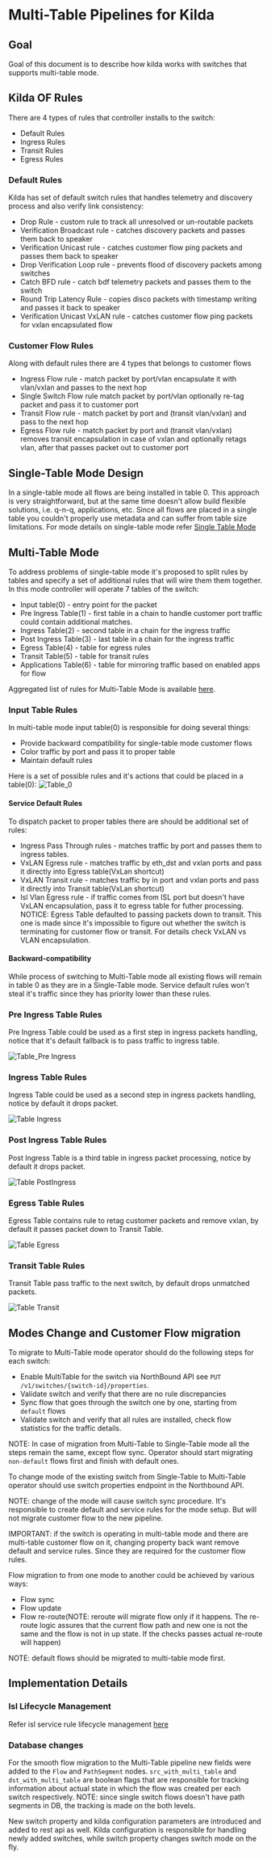 # Multi-Table Pipelines for Kilda

## Goal

Goal of this document is to describe how kilda works with switches that supports
multi-table mode.

## Kilda OF Rules

There are 4 types of rules that controller installs to the switch:
* Default Rules
* Ingress Rules
* Transit Rules
* Egress Rules 

### Default Rules

Kilda has set of default switch rules that handles telemetry and discovery process and also 
verify link consistency:

* Drop Rule - custom rule to track all unresolved or un-routable packets
* Verification Broadcast rule - catches discovery packets and passes them back to speaker
* Verification Unicast rule - catches customer flow ping packets and passes them back to speaker
* Drop Verification Loop rule - prevents flood of discovery packets among switches
* Catch BFD rule - catch bdf telemetry packets and passes them to the switch
* Round Trip Latency Rule - copies disco packets with timestamp writing and passes it back to speaker
* Verification Unicast VxLAN rule - catches customer flow ping packets for vxlan encapsulated flow

### Customer Flow Rules

Along with default rules there are 4 types that belongs to customer flows

* Ingress Flow rule - match packet by port/vlan encapsulate it with vlan/vxlan and passes to the next hop
* Single Switch Flow rule match packet by port/vlan optionally re-tag packet and pass it to customer port
* Transit Flow rule - match packet by port and (transit vlan/vxlan) and pass to the next hop
* Egress Flow rule - match packet by port and (transit vlan/vxlan) removes transit encapsulation in case of 
vxlan and optionally retags vlan, after that passes packet out to customer port

## Single-Table Mode Design

In a single-table mode all flows are being installed in table 0. This approach is very straightforward,
but at the same time doesn't allow build flexible solutions, i.e. q-n-q, applications, etc. Since all flows
are placed in a single table you couldn't properly use metadata and can suffer from table size limitations.
For mode details on single-table mode refer [Single Table Mode](SingleTableMode.pdf)

## Multi-Table Mode

To address problems of single-table mode it's proposed to split rules by tables and specify a set of additional
rules that will wire them them together. In this mode controller will operate 7 tables of the switch:
* Input table(0) - entry point for the packet
* Pre Ingress Table(1) - first table in a chain to handle customer port traffic could contain additional matches. 
* Ingress Table(2) - second table in a chain for the ingress traffic 
* Post Ingress Table(3) - last table in a chain for the ingress traffic
* Egress Table(4) - table for egress rules
* Transit Table(5) - table for transit rules 
* Applications Table(6) - table for mirroring traffic based on enabled apps for flow

Aggregated list of rules for Multi-Table Mode is available  [here](MultiTableMode.pdf).

### Input Table Rules

In multi-table mode input table(0) is responsible for doing several things:
* Provide backward compatibility for single-table mode customer flows
* Color traffic by port and pass it to proper table
* Maintain default rules

Here is a set of possible rules and it's actions that could be placed in a table(0):
![Table_0](Table_0.png "Table 0")

#### Service Default Rules

To dispatch packet to proper tables there are should be additional set of rules:

* Ingress Pass Through rules - matches traffic by port and passes them to ingress tables.
* VxLAN Egress rule - matches traffic by eth_dst and vxlan ports and pass it directly into Egress table(VxLan shortcut)
* VxLAN Transit rule - matches traffic by in port and vxlan ports and pass it directly into Transit table(VxLan shortcut)
* Isl Vlan Egress rule - if traffic comes from ISL port but doesn't have VxLAN encapsulation, pass it to egress table for futher processing. 
NOTICE: Egress Table defaulted to passing packets down to transit. This one is made since it's impossible to figure out whether 
the switch is terminating for customer flow or transit. For details check VxLAN vs VLAN encapsulation.

#### Backward-compatibility

While process of switching to Multi-Table mode all existing flows will remain in table 0 as they are in a 
Single-Table mode. Service default rules won't steal it's traffic since they has priority lower than these rules. 

### Pre Ingress Table Rules

Pre Ingress Table could be used as a first step in ingress packets handling, notice that it's default fallback
is to pass traffic to ingress table.

 ![Table_Pre Ingress](Table_PreIngress.png "Table Pre Ingress")

### Ingress Table Rules

Ingress Table could be used as a second step in ingress packets handling, notice by default it drops packet.

 ![Table Ingress](Table_Ingress.png "Table Ingress")

### Post Ingress Table Rules

Post Ingress Table is a third table in ingress packet processing, notice by default it drops packet.

 ![Table PostIngress](Table_PostIngress.png "Table Post Ingress")

  
### Egress Table Rules

Egress Table contains rule to retag customer packets and remove vxlan, by default it passes packet down to Transit Table.

 ![Table Egress](Table_Egress.png "Table Egress")

### Transit Table Rules

Transit Table pass traffic to the next switch, by default drops unmatched packets.

 ![Table Transit](Table_Transit.png "Table Transit")
 
## Modes Change and Customer Flow migration

To migrate to Multi-Table mode operator should do the following steps for each switch:

* Enable MultiTable for the switch via NorthBound API see `PUT` `/v1/switches/{switch-id}/properties`.
* Validate switch and verify that there are no rule discrepancies
* Sync flow that goes through the switch one by one, starting from `default` flows
* Validate switch and verify that all rules are installed, check flow statistics for the traffic details.

NOTE: In case of migration from Multi-Table to Single-Table mode all the steps remain the same, except flow sync.
Operator should start migrating `non-default` flows first and finish with default ones.

To change mode of the existing switch from Single-Table to Multi-Table operator should use
switch properties endpoint in the Northbound API.

NOTE: change of the mode will cause switch sync procedure. It's responsible to create default and service rules
for the mode setup. But will not migrate customer flow to the new pipeline. 

IMPORTANT: if the switch is operating in multi-table mode and there are multi-table customer flow on it, changing
property back want remove default and service rules. Since they are required for the customer flow rules. 
 
Flow migration to from one mode to another could be achieved by various ways:
* Flow sync
* Flow update
* Flow re-route(NOTE: reroute will migrate flow only if it happens. The re-route logic assures that the current flow 
path and new one is not the same and the flow is not in up state. If the checks passes actual re-route will happen)

NOTE: default flows should be migrated to multi-table mode first.

## Implementation Details

### Isl Lifecycle Management

Refer isl service rule lifecycle management  [here](../network-discovery/ISL-FSM.png) 
 
### Database changes

For the smooth flow migration to the Multi-Table pipeline new fields were added to the `Flow`
and `PathSegment` nodes. `src_with_multi_table` and `dst_with_multi_table` are boolean flags
that are responsible for tracking information about actual state in which the flow was created
per each switch respectively. NOTE: since single switch flows doesn't have path segments in DB,
the tracking is made on the both levels.

New switch property and kilda configuration parameters are introduced and added to rest api as well.
Kilda configuration is responsible for handling newly added switches, while switch property changes
switch mode on the fly.

